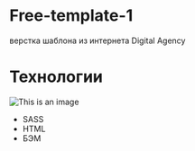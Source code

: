 # Free-template-1
верстка шаблона из интернета Digital Agency
# Технологии
![This is an image](https://myoctocat.com/assets/images/base-octocat.svg)
- SASS
- HTML
- БЭМ